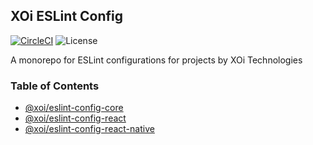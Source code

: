 ## XOi ESLint Config

[![CircleCI](https://circleci.com/gh/xoeye/eslint-config.svg?style=svg)](https://circleci.com/gh/xoeye/eslint-config)
![License](https://img.shields.io/npm/l/@xoi/eslint-config-core.svg)


A monorepo for ESLint configurations for projects by XOi Technologies

### Table of Contents

- [@xoi/eslint-config-core](https://github.com/xoeye/eslint-config/tree/master/packages/core)
- [@xoi/eslint-config-react](https://github.com/xoeye/eslint-config/tree/master/packages/react)
- [@xoi/eslint-config-react-native](https://github.com/xoeye/eslint-config/tree/master/packages/react-native)
